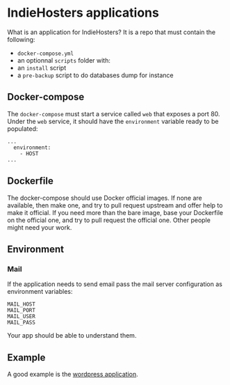 # IndieHosters applications

What is an application for IndieHosters?
It is a repo that must contain the following:
 - `docker-compose.yml`
 - an optionnal `scripts` folder with:
  - an `install` script
  - a `pre-backup` script to do databases dump for instance

## Docker-compose

The `docker-compose` must start a service called `web` that exposes a port 80.
Under the `web` service, it should have the `environment` variable ready to be populated:

```
...
  environment:
    - HOST
...
```

## Dockerfile

The docker-compose should use Docker official images.
If none are available, then make one, and try to pull request upstream and offer help to make it official.
If you need more than the bare image, base your Dockerfile on the official one, and try to pull request the official one. Other people might need your work.

## Environment

### Mail

If the application needs to send email pass the mail server configuration as environment variables:
```
MAIL_HOST
MAIL_PORT
MAIL_USER
MAIL_PASS
```

Your app should be able to understand them.

## Example

A good example is the [wordpress application](https://github.com/indiehosters/wordpress).
